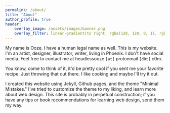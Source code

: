 ```yaml
---
permalink: /about/
title: "About"
author_profile: true
header:
    overlay_image: /assets/images/banner.png
    overlay_filter: linear-gradient(to right, rgba(120, 120, 0, 1), rgba(0, 0, 0,.1))
---
```


My name is Ooze. I have a human legal name as well. This is my website. I'm an artist, designer, illustrator, writer, living in Phoenix. I don't have social media. Feel free to contact me at headlessooze `[at]` protonmail `[d0t]` c0m. 

You know, come to think of it, it'd be pretty cool if you sent me your favorite recipe. Just throwing that out there. I like cooking and maybe I'll try it out.

I created this website using Jekyll, Github pages, and the theme "Minimal Mistakes." I've tried to customize the theme to my liking, and learn more about web design. This site is probably in perpetual construction; if you have any tips or book recommendations for learning web design, send them my way.